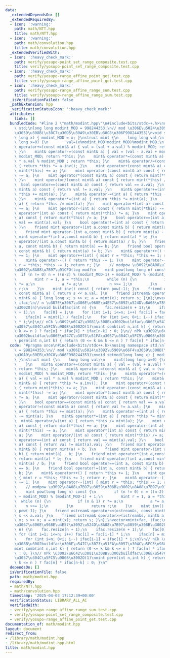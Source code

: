 ```yaml
---
data:
  _extendedDependsOn: []
  _extendedRequiredBy:
  - icon: ':warning:'
    path: math/NTT.hpp
    title: math/NTT.hpp
  - icon: ':warning:'
    path: math/convolution.hpp
    title: math/convolution.hpp
  _extendedVerifiedWith:
  - icon: ':heavy_check_mark:'
    path: verify/yosupo-point_set_range_composite.test.cpp
    title: verify/yosupo-point_set_range_composite.test.cpp
  - icon: ':heavy_check_mark:'
    path: verify/yosupo-range_affine_point_get.test.cpp
    title: verify/yosupo-range_affine_point_get.test.cpp
  - icon: ':heavy_check_mark:'
    path: verify/yosupo-range_affine_range_sum.test.cpp
    title: verify/yosupo-range_affine_range_sum.test.cpp
  _isVerificationFailed: false
  _pathExtension: hpp
  _verificationStatusIcon: ':heavy_check_mark:'
  attributes:
    links: []
  bundledCode: "#line 2 \"math/modint.hpp\"\n#include<bits/stdc++.h>\nusing namespace\
    \ std;\nlong long modint_MOD = 998244353;\n// mod \u306E\u5024\u3092\u5909\u66F4\
    \u3059\u308B(\u30C7\u30D5\u30A9\u30EB\u30C8\u306F998244353)\nvoid setmod(long\
    \ long x) { modint_MOD = x; }\nstruct mint {\n    long long val;\n    mint(long\
    \ long x=0) {\n        val=(x%modint_MOD+modint_MOD)%modint_MOD;\n    }\n    mint&\
    \ operator+=(const mint& a) { val = (val + a.val) % modint_MOD; return *this;\
    \ }\n    mint& operator-=(const mint& a) { val = (val - a.val + modint_MOD) %\
    \ modint_MOD; return *this; }\n    mint& operator*=(const mint& a) { val = val\
    \ * a.val % modint_MOD ; return *this; }\n    mint& operator/=(const mint& a)\
    \ { return *this *= a.inv(); }\n    mint operator+(const mint& a) const { return\
    \ mint(*this) += a; }\n    mint operator-(const mint& a) const { return mint(*this)\
    \ -= a; }\n    mint operator*(const mint& a) const { return mint(*this) *= a;\
    \ }\n    mint operator/(const mint& a) const { return mint(*this) /= a; }\n  \
    \  bool operator==(const mint& a) const { return val == a.val; }\n    bool operator!=(const\
    \ mint& a) const { return val != a.val; }\n    mint& operator+=(int a) { return\
    \ *this += mint(a); }\n    mint& operator-=(int a) { return *this -= mint(a);\
    \ }\n    mint& operator*=(int a) { return *this *= mint(a); }\n    mint& operator/=(int\
    \ a) { return *this /= mint(a); }\n    mint operator+(int a) const { return mint(*this)\
    \ += a; }\n    mint operator-(int a) const { return mint(*this) -= a; }\n    mint\
    \ operator*(int a) const { return mint(*this) *= a; }\n    mint operator/(int\
    \ a) const { return mint(*this) /= a; }\n    bool operator==(int a) const { return\
    \ val == mint(a).val; }\n    bool operator!=(int a) const { return val != mint(a).val;\
    \ }\n    friend mint operator+(int a,const mint& b) { return mint(a) + b; }\n\
    \    friend mint operator-(int a,const mint& b) { return mint(a) - b; }\n    friend\
    \ mint operator*(int a,const mint& b) { return mint(a) * b; }\n    friend mint\
    \ operator/(int a,const mint& b) { return mint(a) / b; }\n    friend bool operator==(int\
    \ a, const mint& b) { return mint(a) == b; }\n    friend bool operator!=(int a,\
    \ const mint& b) { return mint(a) != b; }\n    mint& operator++() { return *this\
    \ += 1; }\n    mint operator++(int) { mint r = *this; *this += 1; return r; }\n\
    \    mint& operator--() { return *this -= 1; }\n    mint operator--(int) { mint\
    \ r = *this; *this -= 1; return r; }\n    // modpow \u3092\u8A08\u7B97\u3059\u308B\
    \u3002\u8A08\u7B97\u91CFO(log mod)\n    mint pow(long long n) const {\n      \
    \  if (n != 0) n = ((n-2) % (modint_MOD-1) + modint_MOD) % (modint_MOD-1) + 1;\n\
    \        mint r = 1, a = *this;\n        while (n) {\n            if (n & 1) r\
    \ *= a;\n            a *= a;\n            n >>= 1;\n        }\n        return\
    \ r;\n    }\n    mint inv() const { return pow(-1); }\n    friend ostream& operator<<(ostream&s,\
    \ const mint& a) { return s << a.val; }\n    friend istream& operator>>(istream&s,\
    \ mint& a) { long long x; s >> x; a = mint(x); return s; }\n};\nvector<mint>fac,\
    \ ifac;\n// n \u307E\u3067\u306E\u968E\u4E57\u3092\u524D\u8A08\u7B97\u3059\u308B\
    \u3002O(n)\nvoid buildfac(int n) {\n    fac.resize(n + 1);\n    ifac.resize(n\
    \ + 1);\n    fac[0] = 1;\n    for (int i=1; i<=n; i++) fac[i] = fac[i-1] * i;\n\
    \    ifac[n] = mint(1) / fac[n];\n    for (int i=n; 0<i; i--) ifac[i-1] = ifac[i]\
    \ * i;\n}\n// nCk \u3092\u6C42\u3081\u308B\u3002buildfac\u306E\u547C\u3073\u51FA\
    \u3057\u304C\u5FC5\u9808\u3002O(1)\nmint comb(int n,int k) { return (0 <= k &&\
    \ k <= n ) ? fac[n] * ifac[k] * ifac[n-k] : 0; }\n// nPk \u3092\u6C42\u3081\u308B\
    \u3002buildfac\u306E\u547C\u3073\u51FA\u3057\u304C\u5FC5\u9808\u3002O(1)\nmint\
    \ perm(int n,int k) { return (0 <= k && k <= n ) ? fac[n] * ifac[n-k] : 0; }\n"
  code: "#pragma once\n#include<bits/stdc++.h>\nusing namespace std;\nlong long modint_MOD\
    \ = 998244353;\n// mod \u306E\u5024\u3092\u5909\u66F4\u3059\u308B(\u30C7\u30D5\
    \u30A9\u30EB\u30C8\u306F998244353)\nvoid setmod(long long x) { modint_MOD = x;\
    \ }\nstruct mint {\n    long long val;\n    mint(long long x=0) {\n        val=(x%modint_MOD+modint_MOD)%modint_MOD;\n\
    \    }\n    mint& operator+=(const mint& a) { val = (val + a.val) % modint_MOD;\
    \ return *this; }\n    mint& operator-=(const mint& a) { val = (val - a.val +\
    \ modint_MOD) % modint_MOD; return *this; }\n    mint& operator*=(const mint&\
    \ a) { val = val * a.val % modint_MOD ; return *this; }\n    mint& operator/=(const\
    \ mint& a) { return *this *= a.inv(); }\n    mint operator+(const mint& a) const\
    \ { return mint(*this) += a; }\n    mint operator-(const mint& a) const { return\
    \ mint(*this) -= a; }\n    mint operator*(const mint& a) const { return mint(*this)\
    \ *= a; }\n    mint operator/(const mint& a) const { return mint(*this) /= a;\
    \ }\n    bool operator==(const mint& a) const { return val == a.val; }\n    bool\
    \ operator!=(const mint& a) const { return val != a.val; }\n    mint& operator+=(int\
    \ a) { return *this += mint(a); }\n    mint& operator-=(int a) { return *this\
    \ -= mint(a); }\n    mint& operator*=(int a) { return *this *= mint(a); }\n  \
    \  mint& operator/=(int a) { return *this /= mint(a); }\n    mint operator+(int\
    \ a) const { return mint(*this) += a; }\n    mint operator-(int a) const { return\
    \ mint(*this) -= a; }\n    mint operator*(int a) const { return mint(*this) *=\
    \ a; }\n    mint operator/(int a) const { return mint(*this) /= a; }\n    bool\
    \ operator==(int a) const { return val == mint(a).val; }\n    bool operator!=(int\
    \ a) const { return val != mint(a).val; }\n    friend mint operator+(int a,const\
    \ mint& b) { return mint(a) + b; }\n    friend mint operator-(int a,const mint&\
    \ b) { return mint(a) - b; }\n    friend mint operator*(int a,const mint& b) {\
    \ return mint(a) * b; }\n    friend mint operator/(int a,const mint& b) { return\
    \ mint(a) / b; }\n    friend bool operator==(int a, const mint& b) { return mint(a)\
    \ == b; }\n    friend bool operator!=(int a, const mint& b) { return mint(a) !=\
    \ b; }\n    mint& operator++() { return *this += 1; }\n    mint operator++(int)\
    \ { mint r = *this; *this += 1; return r; }\n    mint& operator--() { return *this\
    \ -= 1; }\n    mint operator--(int) { mint r = *this; *this -= 1; return r; }\n\
    \    // modpow \u3092\u8A08\u7B97\u3059\u308B\u3002\u8A08\u7B97\u91CFO(log mod)\n\
    \    mint pow(long long n) const {\n        if (n != 0) n = ((n-2) % (modint_MOD-1)\
    \ + modint_MOD) % (modint_MOD-1) + 1;\n        mint r = 1, a = *this;\n      \
    \  while (n) {\n            if (n & 1) r *= a;\n            a *= a;\n        \
    \    n >>= 1;\n        }\n        return r;\n    }\n    mint inv() const { return\
    \ pow(-1); }\n    friend ostream& operator<<(ostream&s, const mint& a) { return\
    \ s << a.val; }\n    friend istream& operator>>(istream&s, mint& a) { long long\
    \ x; s >> x; a = mint(x); return s; }\n};\nvector<mint>fac, ifac;\n// n \u307E\
    \u3067\u306E\u968E\u4E57\u3092\u524D\u8A08\u7B97\u3059\u308B\u3002O(n)\nvoid buildfac(int\
    \ n) {\n    fac.resize(n + 1);\n    ifac.resize(n + 1);\n    fac[0] = 1;\n   \
    \ for (int i=1; i<=n; i++) fac[i] = fac[i-1] * i;\n    ifac[n] = mint(1) / fac[n];\n\
    \    for (int i=n; 0<i; i--) ifac[i-1] = ifac[i] * i;\n}\n// nCk \u3092\u6C42\u3081\
    \u308B\u3002buildfac\u306E\u547C\u3073\u51FA\u3057\u304C\u5FC5\u9808\u3002O(1)\n\
    mint comb(int n,int k) { return (0 <= k && k <= n ) ? fac[n] * ifac[k] * ifac[n-k]\
    \ : 0; }\n// nPk \u3092\u6C42\u3081\u308B\u3002buildfac\u306E\u547C\u3073\u51FA\
    \u3057\u304C\u5FC5\u9808\u3002O(1)\nmint perm(int n,int k) { return (0 <= k &&\
    \ k <= n ) ? fac[n] * ifac[n-k] : 0; }\n"
  dependsOn: []
  isVerificationFile: false
  path: math/modint.hpp
  requiredBy:
  - math/NTT.hpp
  - math/convolution.hpp
  timestamp: '2025-04-03 17:12:39+00:00'
  verificationStatus: LIBRARY_ALL_AC
  verifiedWith:
  - verify/yosupo-range_affine_range_sum.test.cpp
  - verify/yosupo-point_set_range_composite.test.cpp
  - verify/yosupo-range_affine_point_get.test.cpp
documentation_of: math/modint.hpp
layout: document
redirect_from:
- /library/math/modint.hpp
- /library/math/modint.hpp.html
title: math/modint.hpp
---
```


